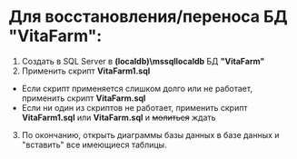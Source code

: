 # Для восстановления/переноса БД **"VitaFarm"**:
1. Создать в SQL Server в **(localdb)\mssqllocaldb** БД **"VitaFarm"** 
2. Применить скрипт **VitaFarm1.sql**
- Если скрипт применяется слишком долго или не работает, применить скрипт **VitaFarm.sql** 
- Если ни один из скриптов не работает, применить скрипт **VitaFarm1.sql** или **VitaFarm.sql** и ~~молиться~~ ждать 
3. По окончанию, открыть диаграммы базы данных в базе данных и "вставить" все имеющиеся таблицы.
